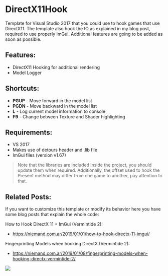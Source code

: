 # DirectX11Hook

Template for Visual Studio 2017 that you could use to hook games that use DirectX11. The template also hook the IO as explained in my blog post, required to use properly ImGui. Additional features are going to be added as soon as possible. 


## Features:
- DirectX11 Hooking for additional rendering
- Model Logger

## Shortcuts:

- **PGUP**  - Move forward in the model list
- **PGDN**  - Move backward in the model list
- **L**     - Log current model information to console
- **F9**    - Change between Texture and Shader highlighting

## Requirements:

- VS 2017
- Makes use of detours header and .lib file
- ImGui files (version v1.67)

> Note that the libraries are included inside the project, you should update them when required. Additionally, the offset used to hook the Present method may differ from one game to another, pay attention to that.


## Related Posts:

If you want to customize this template or modify its behavior here you have some blog posts that explain the whole code:

How to Hook DirectX 11 + ImGui (Vermintide 2): 
- https://niemand.com.ar/2019/01/01/how-to-hook-directx-11-imgui/

Fingerprinting Models when hooking DirectX (Vermintide 2):
- https://niemand.com.ar/2019/01/08/fingerprinting-models-when-hooking-directx-vermintide-2/

![](https://niemand.com.ar/wp-content/uploads/2019/01/Vermintide2_ImGUI.gif)
